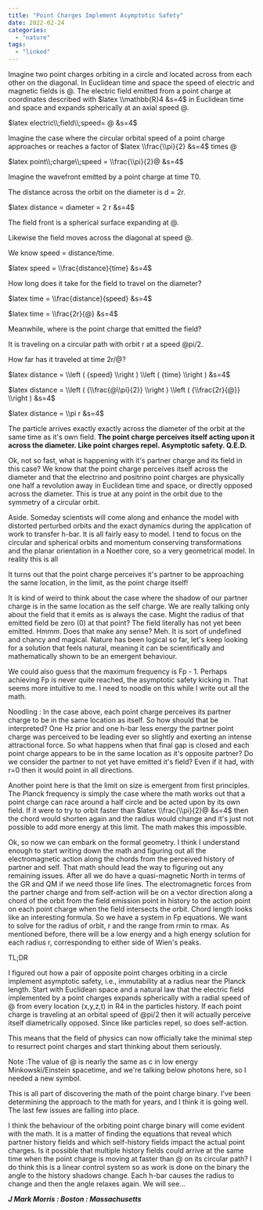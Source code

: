 ```yaml
---
title: "Point Charges Implement Asymptotic Safety"
date: 2022-02-24
categories: 
  - "nature"
tags: 
  - "linked"
---
```


Imagine two point charges orbiting in a circle and located across from each other on the diagonal. In Euclidean time and space the speed of electric and magnetic fields is @. The electric field emitted from a point charge at coordinates described with $latex \\mathbb{R}4 &s=4$ in Euclidean time and space and expands spherically at an axial speed @.

$latex electric\\;field\\;speed= @ &s=4$

Imagine the case where the circular orbital speed of a point charge approaches or reaches a factor of $latex \\frac{\\pi}{2} &s=4$ times @

$latex point\\;charge\\;speed = \\frac{\\pi}{2}@ &s=4$

Imagine the wavefront emitted by a point charge at time T0.

The distance across the orbit on the diameter is d = 2r.

$latex distance = diameter = 2 r &s=4$

The field front is a spherical surface expanding at @.

Likewise the field moves across the diagonal at speed @.

We know speed = distance/time.

$latex speed = \\frac{distance}{time} &s=4$

How long does it take for the field to travel on the diameter?

$latex time = \\frac{distance}{speed} &s=4$

$latex time = \\frac{2r}{@} &s=4$

Meanwhile, where is the point charge that emitted the field?

It is traveling on a circular path with orbit r at a speed @pi/2.

How far has it traveled at time 2r/@?

$latex distance = \\left ( {speed} \\right ) \\left ( {time} \\right ) &s=4$

$latex distance = \\left ( {\\frac{@\\pi}{2}} \\right ) \\left ( {\\frac{2r}{@}} \\right ) &s=4$

$latex distance = \\pi r &s=4$

The particle arrives exactly exactly across the diameter of the orbit at the same time as it's own field. **The point charge perceives itself acting upon it across the diameter. Like point charges repel. Asymptotic safety. Q.E.D.**

Ok, not so fast, what is happening with it's partner charge and its field in this case? We know that the point charge perceives itself across the diameter and that the electrino and positrino point charges are physically one half a revolution away in Euclidean time and space, or directly opposed across the diameter. This is true at any point in the orbit due to the symmetry of a circular orbit.

Aside. Someday scientists will come along and enhance the model with distorted perturbed orbits and the exact dynamics during the application of work to transfer h-bar. It is all fairly easy to model. I tend to focus on the circular and spherical orbits and momentum conserving transformations and the planar orientation in a Noether core, so a very geometrical model. In reality this is all

It turns out that the point charge perceives it's partner to be approaching the same location, in the limit, as the point charge itself!

It is kind of weird to think about the case where the shadow of our partner charge is in the same location as the self charge. We are really talking only about the field that it emits as is always the case. Might the radius of that emitted field be zero (0) at that point? The field literally has not yet been emitted. Hmmm. Does that make any sense? Meh. It is sort of undefined and chancy and magical. Nature has been logical so far, let's keep looking for a solution that feels natural, meaning it can be scientifically and mathematically shown to be an emergent behaviour.

We could also guess that the maximum frequency is Fp - 1. Perhaps achieving Fp is never quite reached, the asymptotic safety kicking in. That seems more intuitive to me. I need to noodle on this while I write out all the math.

Noodling : In the case above, each point charge perceives its partner charge to be in the same location as itself. So how should that be interpreted? One Hz prior and one h-bar less energy the partner point charge was perceived to be leading ever so slightly and exerting an intense attractional force. So what happens when that final gap is closed and each point charge appears to be in the same location as it's opposite partner? Do we consider the partner to not yet have emitted it's field? Even if it had, with r=0 then it would point in all directions.

Another point here is that the limit on size is emergent from first principles. The Planck frequency is simply the case where the math works out that a point charge can race around a half circle and be acted upon by its own field. If it were to try to orbit faster than $latex \\frac{\\pi}{2}@ &s=4$ then the chord would shorten again and the radius would change and it's just not possible to add more energy at this limit. The math makes this impossible.

Ok, so now we can embark on the formal geometry. I think I understand enough to start writing down the math and figuring out all the electromagnetic action along the chords from the perceived history of partner and self. That math should lead the way to figuring out any remaining issues. After all we do have a quasi-magnetic North in terms of the GR and QM if we need those life lines. The electromagnetic forces from the partner charge and from self-action will be on a vector direction along a chord of the orbit from the field emission point in history to the action point on each point charge when the field intersects the orbit. Chord length looks like an interesting formula. So we have a system in Fp equations. We want to solve for the radius of orbit, r and the range from rmin to rmax. As mentioned before, there will be a low energy and a high energy solution for each radius r, corresponding to either side of Wien's peaks.

TL;DR

I figured out how a pair of opposite point charges orbiting in a circle implement asymptotic safety, i.e., immutability at a radius near the Planck length. Start with Euclidean space and a natural law that the electric field implemented by a point charges expands spherically with a radial speed of @ from every location (x,y,z,t) in R4 in the particles history. If each point charge is traveling at an orbital speed of @pi/2 then it will actually perceive itself diametrically opposed. Since like particles repel, so does self-action.

This means that the field of physics can now officially take the minimal step to resurrect point charges and start thinking about them seriously.

Note :The value of @ is nearly the same as c in low energy Minkowski/Einstein spacetime, and we're talking below photons here, so I needed a new symbol.

This is all part of discovering the math of the point charge binary. I've been determining the approach to the math for years, and I think it is going well. The last few issues are falling into place.

I think the behaviour of the orbiting point charge binary will come evident with the math. It is a matter of finding the equations that reveal which partner history fields and which self-history fields impact the actual point charges. Is it possible that multiple history fields could arrive at the same time when the point charge is moving at faster than @ on its circular path? I do think this is a linear control system so as work is done on the binary the angle to the history shadows change. Each h-bar causes the radius to change and then the angle relaxes again. We will see…

**_J Mark Morris : Boston : Massachusetts_**

